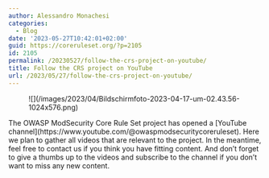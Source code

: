 ```yaml
---
author: Alessandro Monachesi
categories:
  - Blog
date: '2023-05-27T10:42:01+02:00'
guid: https://coreruleset.org/?p=2105
id: 2105
permalink: /20230527/follow-the-crs-project-on-youtube/
title: Follow the CRS project on YouTube
url: /2023/05/27/follow-the-crs-project-on-youtube/
---
```



<figure class="wp-block-image size-large">![](/images/2023/04/Bildschirmfoto-2023-04-17-um-02.43.56-1024x576.png)</figure>The OWASP ModSecurity Core Rule Set project has opened a [YouTube channel](https://www.youtube.com/@owaspmodsecuritycoreruleset). Here we plan to gather all videos that are relevant to the project. In the meantime, feel free to contact us if you think you have fitting content. And don’t forget to give a thumbs up to the videos and subscribe to the channel if you don’t want to miss any new content.